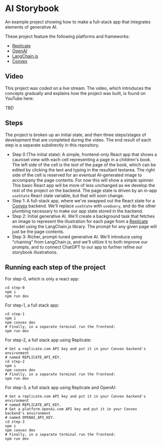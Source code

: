 # AI Storybook

An example project showing how to make a full-stack app that integrates elements of generative AI.

These project feature the following platforms and frameworks:

- [Replicate](https://replicate.com)
- [OpenAI](https://openai.com)
- [LangChain.js](https://github.com/hwchase17/langchainjs)
- [Convex](https://convex.dev)

## Video

This project was coded on a live stream. The video, which introduces the concepts gradually and explains how the project was built, is found on YouTube here:

_TBD_

## Steps

The project is broken up an initial state, and then three steps/stages of development that are completed during the video. The end result of each step is a separate subdirectly in this repository.

- Step 0 (The initial state): A simple, frontend-only React app that shows a caurosel view with each cell representing a page in a children's book. The left side of the cell is the _text_ of the page of the book, which can be edited by clicking the text and typing in the resultant textarea. The right side of the cell is reserved for an eventual AI-generated image to accompany the page contents. For now this will show a simple spinner. This basic React app will be more of less unchanged as we develop the rest of the project on the backend. The page state is driven by an in-app `useState` React state variable, but that will soon change.
- Step 1: A full-stack app, where we've swapped out the React state for a [Convex](https://convex.dev) backend. We'll replace `useState` with `useQuery`, and do the other plumbing necessary to make our app state stored in the backend.
- Step 2: Initial generative AI. We'll create a background task that fetches an image to represent the illustration for each page from a [Replicate](https://replicate.com) model using the LangChain.js library. The prompt for any given page will just be the page contents.
- Step 3: Richer, prompt-tuned generative AI. We'll introduce using "chaining" from LangChain.js, and we'll utilize it to both improve our prompts, and to connect ChatGPT to our app to further refine our storybook illustrations.

## Running each step of the project

For step-0, which is only a react app:

    cd step-0
    npm i
    npm run dev

For step-1, a full stack app:

    cd step-1
    npm i
    npm convex dev
    # Finally, in a separate terminal run the frontend:
    npm run dev

For step-2, a full stack app using Replicate:

    # Get a replicate.com API key and put it in your Convex backend's environment
    # named REPLICATE_API_KEY.
    cd step-2
    npm i
    npm convex dev
    # Finally, in a separate terminal run the frontend:
    npm run dev

For step-3, a full stack app using Replicate and OpenAI:

    # Get a replicate.com API key and put it in your Convex backend's environment
    # named REPLICATE_API_KEY.
    # Get a platform.openai.com API key and put it in your Convex backend's environment
    # named OPENAI_API_KEY.
    cd step-3
    npm i
    npm convex dev
    # Finally, in a separate terminal run the frontend:
    npm run dev
